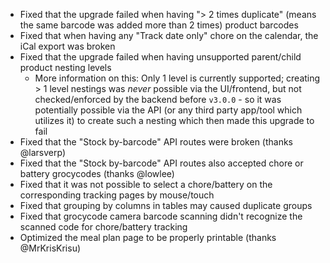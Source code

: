 - Fixed that the upgrade failed when having "> 2 times duplicate" (means the same barcode was added more than 2 times) product barcodes
- Fixed that when having any "Track date only" chore on the calendar, the iCal export was broken
- Fixed that the upgrade failed when having unsupported parent/child product nesting levels
  - More information on this: Only 1 level is currently supported; creating > 1 level nestings was _never_ possible via the UI/frontend, but not checked/enforced by the backend before `v3.0.0` - so it was potentially possible via the API (or any third party app/tool which utilizes it) to create such a nesting which then made this upgrade to fail
- Fixed that the "Stock by-barcode" API routes were broken (thanks @larsverp)
- Fixed that the "Stock by-barcode" API routes also accepted chore or battery grocycodes (thanks @lowlee)
- Fixed that it was not possible to select a chore/battery on the corresponding tracking pages by mouse/touch
- Fixed that grouping by columns in tables may caused duplicate groups
- Fixed that grocycode camera barcode scanning didn't recognize the scanned code for chore/battery tracking
- Optimized the meal plan page to be properly printable (thanks @MrKrisKrisu)
